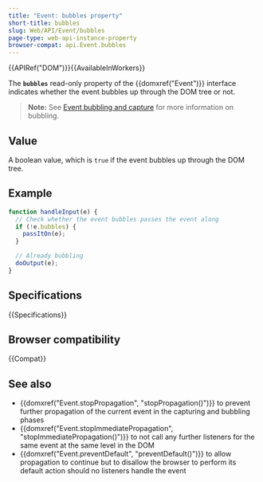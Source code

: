 ```yaml
---
title: "Event: bubbles property"
short-title: bubbles
slug: Web/API/Event/bubbles
page-type: web-api-instance-property
browser-compat: api.Event.bubbles
---
```


{{APIRef("DOM")}}{{AvailableInWorkers}}

The **`bubbles`** read-only property of the {{domxref("Event")}} interface indicates whether the event bubbles up through the DOM tree or not.

> **Note:** See [Event bubbling and capture](/en-US/docs/Learn/JavaScript/Building_blocks/Events#event_bubbling) for more information on bubbling.

## Value

A boolean value, which is `true` if the event bubbles up through the DOM tree.

## Example

```js
function handleInput(e) {
  // Check whether the event bubbles passes the event along
  if (!e.bubbles) {
    passItOn(e);
  }

  // Already bubbling
  doOutput(e);
}
```

## Specifications

{{Specifications}}

## Browser compatibility

{{Compat}}

## See also

- {{domxref("Event.stopPropagation", "stopPropagation()")}} to prevent further propagation of the current event in the capturing and bubbling phases
- {{domxref("Event.stopImmediatePropagation", "stopImmediatePropagation()")}} to not call any further listeners for the same event at the same level in the DOM
- {{domxref("Event.preventDefault", "preventDefault()")}} to allow propagation to continue but to disallow the browser to perform its default action should no listeners handle the event
